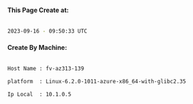 
   
#### This Page Create at:

```bash

2023-09-16 - 09:50:33 UTC

```

#### Create By Machine:

```bash

Host Name : fv-az313-139

platform  : Linux-6.2.0-1011-azure-x86_64-with-glibc2.35

Ip Local  : 10.1.0.5

```

